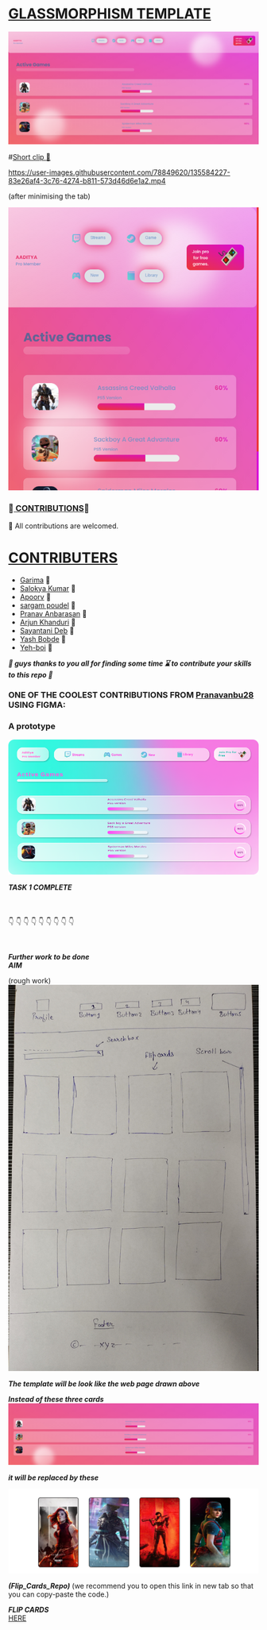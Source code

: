
# <ins>GLASSMORPHISM TEMPLATE</ins>

![](https://github.com/AADI-1331/glassmorphism-template/blob/file/static/images/ssupdate.png)

#<ins>Short clip :movie_camera:</ins>


https://user-images.githubusercontent.com/78849620/135584227-83e26af4-3c76-4274-b811-573d46d6e1a2.mp4

(after minimising the tab)

![](https://github.com/AADI-1331/glassmorphism-template/blob/file/static/images/ssupdatesink.png)

### :tada:<ins> CONTRIBUTIONS</ins>:tada: ###

:busts_in_silhouette: All contributions are welcomed.



# <ins> CONTRIBUTERS </ins>
  * [Garima](https://github.com/Garima-7)                  :girl:
  * [Salokya Kumar](https://github.com/ksalokya)           :boy:
  * [Apoorv](https://github.com/apoorvcodes)               :boy:
  * [sargam poudel](https://github.com/sargam-poudel)      :boy:
  * [Pranav Anbarasan](https://github.com/Pranavanbu28)    :boy:
  * [Arjun Khanduri](https://github.com/arjun-khanduri)    :boy:
  * [Sayantani Deb](https://github.com/SayantaniDeb)       :girl:
  * [Yash Bobde](https://github.com/Yash-Bobde)            :boy:
  * [Yeh-boi](https://github.com/Yeh-boi)                  :boy:

***:gift: guys thanks to you all for finding some time :hourglass: to contribute your skills to this repo :gift:***

### ONE OF THE COOLEST CONTRIBUTIONS FROM  [Pranavanbu28](https://github.com/Pranavanbu28) USING FIGMA: ###
### A prototype ###

![](https://github.com/AADI-1331/glassmorphism-template/blob/file/wireframe/wireframe.png)



***TASK 1 COMPLETE***
<br/>
<br/>
<br/>
<br/>
:point_down:
:point_down:
:point_down:
:point_down:
:point_down:
:point_down:
:point_down:
:point_down:
:point_down:
<br/>
<br/>
<br/>

***Further work to be done***
<br/>***AIM***

(rough work)
![](https://github.com/AADI-1331/glassmorphism-template/blob/file/static/images/rough_work.jpg)



***The template will be look like the web page drawn above***

***Instead of these three cards***
![](https://github.com/AADI-1331/glassmorphism-template/blob/file/static/images/3.png)

***it will be replaced by these***

![](https://github.com/AADI-1331/glassmorphism-template/blob/file/static/images/mob.png)

***(Flip_Cards_Repo)***
(we recommend you to open this link in new tab so that you can copy-paste the code.)

***FLIP CARDS***
<br/>
[HERE](https://github.com/AADI-1331/Flip_Cards_Using_htm_and_css)


